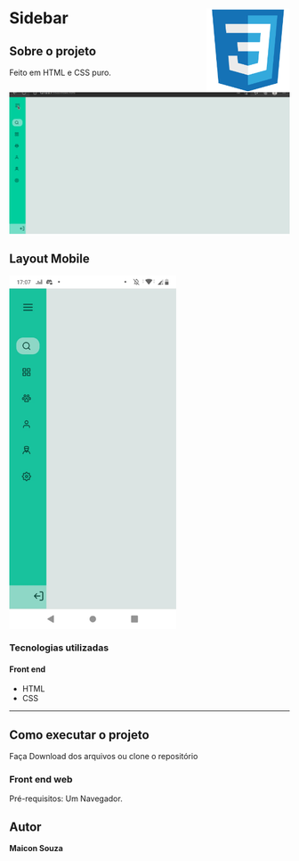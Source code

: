 <h1>
	Sidebar
	<img 
		align="right"
		width="150"
        src="https://raw.githubusercontent.com/devicons/devicon/master/icons/css3/css3-original.svg" 
	/>
</h1>

<h2>Sobre o projeto</h2>

<p>
    Feito em HTML e CSS puro.
</p>

<img 
    src="https://raw.githubusercontent.com/maiconDeSouza/assets/master/sidebar/rodando.gif"
/>

<h2>Layout Mobile</h2>
<img
    align="center"
    width="300"
    src="https://raw.githubusercontent.com/maiconDeSouza/assets/master/sidebar/web.jpeg"
/>





<h3>Tecnologias utilizadas</h3>

<h4>Front end</h4>
<ul>
	<li>HTML</li>
	<li>CSS</li>
</ul>
<hr>
<h2>Como executar o projeto</h2>
<p>
    Faça Download dos arquivos ou clone o repositório
</p>
<h3>Front end web</h3>
<p>Pré-requisitos: Um Navegador.</p>



<h2>Autor</h2>
<strong>Maicon Souza</strong>